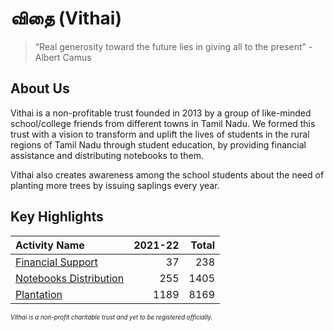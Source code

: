 # விதை (Vithai)

>“Real generosity toward the future lies in giving all to the present” - Albert Camus

<!-- <br /> -->

## About Us
Vithai is a non-profitable trust founded in 2013 by a group of like-minded school/college friends from different towns in Tamil Nadu. We formed this trust with a vision to transform and uplift the lives of students in the rural regions of Tamil Nadu through student education, by providing financial assistance and distributing notebooks to them. 

Vithai also creates awareness among the school students about the need of planting more trees by issuing saplings every year. 

## Key Highlights

| Activity Name                                                 | 2021-22          | Total           |
| :-                                                            | -:               | -:              |
| [Financial Support](./activities//tuition-fee.md)             |               37 |             238 |
| [Notebooks Distribution](./activities/notebooks.md)           |              255 |            1405 |
| [Plantation](./activities/plantation.md)                      |             1189 |            8169 |

*<sub><sup>Vithai is a non-profit charitable trust and yet to be registered officially.<sub><sup>*

